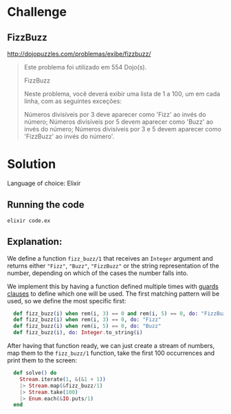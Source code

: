 # Challenge

## FizzBuzz

http://dojopuzzles.com/problemas/exibe/fizzbuzz/

> Este problema foi utilizado em 554 Dojo(s).
>
> FizzBuzz
>
> Neste problema, você deverá exibir uma lista de 1 a 100, um em cada linha, com as seguintes exceções:
>
> Números divisíveis por 3 deve aparecer como 'Fizz' ao invés do número;
> Números divisíveis por 5 devem aparecer como 'Buzz' ao invés do número;
> Números divisíveis por 3 e 5 devem aparecer como 'FizzBuzz' ao invés do número'.

# Solution

Language of choice: Elixir

## Running the code

`elixir code.ex`

## Explanation:

We define a function `fizz_buzz/1` that receives an `Integer` argument and returns either `"Fizz"`, `"Buzz"`,
`"FizzBuzz"` or the string representation of the number, depending on which of the cases the number falls into.

We implement this by having a function defined multiple times with [guards clauses](https://hexdocs.pm/elixir/master/guards.html)
to define which one will be used. The first matching pattern will be used, so we define the most specific first:

```elixir
  def fizz_buzz(i) when rem(i, 3) == 0 and rem(i, 5) == 0, do: "FizzBuzz"
  def fizz_buzz(i) when rem(i, 3) == 0, do: "Fizz"
  def fizz_buzz(i) when rem(i, 5) == 0, do: "Buzz"
  def fizz_buzz(i), do: Integer.to_string(i)
```

After having that function ready, we can just create a stream of numbers, map them to the `fizz_buzz/1` function, take
the first 100 occurrences and print them to the screen:

```elixir
  def solve() do
    Stream.iterate(1, &(&1 + 1))
    |> Stream.map(&fizz_buzz/1)
    |> Stream.take(100)
    |> Enum.each(&IO.puts/1)
  end
```
